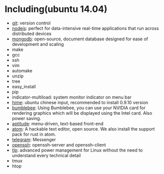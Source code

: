 # Including(ubuntu 14.04)
* [git](https://git-scm.com/):  version control
* [nodejs](https://nodejs.org/):  perfect for data-intensive real-time applications that run across distributed devices
* [mongodb](https://www.mongodb.org/):  open-source, document database designed for ease of development and scaling
* make
* gcc
* ssh
* vim
* automake
* unzip
* tree
* easy_install
* pip
* indicator-multiload:  system monitor indicator on menu bar
* [hime](http://goodjack.blogspot.tw/2013/08/linux-phonetic-setting.html):  ubuntu chinese input, recommended to install 0.9.10 version
* [bumblebee](https://wiki.ubuntu.com/Bumblebee):  Using Bumblebee, you can use your NVIDIA card for rendering graphics which will be displayed using the Intel card. Also power saving.
* [aptitude](https://help.ubuntu.com/lts/serverguide/aptitude.html): menu-driven, text-based front-end
* [atom](https://atom.io/): A hackable text editor, open source. We also install the support pack for rust in atom.
* [telegram](https://telegram.org/): Messenger
* [openssh](http://www.openssh.com/): openssh-server and openssh-client
* [tlp](http://linrunner.de/en/tlp/docs/tlp-linux-advanced-power-management.html):  advanced power management for Linux without the need to understand every technical detail
* tmux
* htop
